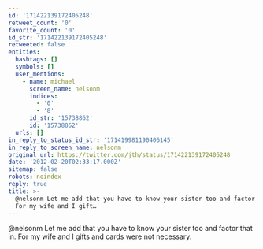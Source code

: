 ```yaml
---
id: '171422139172405248'
retweet_count: '0'
favorite_count: '0'
id_str: '171422139172405248'
retweeted: false
entities:
  hashtags: []
  symbols: []
  user_mentions:
    - name: michael
      screen_name: nelsonm
      indices:
        - '0'
        - '8'
      id_str: '15738862'
      id: '15738862'
  urls: []
in_reply_to_status_id_str: '171419981190406145'
in_reply_to_screen_name: nelsonm
original_url: https://twitter.com/jth/status/171422139172405248
date: '2012-02-20T02:33:17.000Z'
sitemap: false
robots: noindex
reply: true
title: >-
  @nelsonm Let me add that you have to know your sister too and factor that in.
  For my wife and I gift…
---
```


@nelsonm Let me add that you have to know your sister too and factor that in. For my wife and I gifts and cards were not necessary.